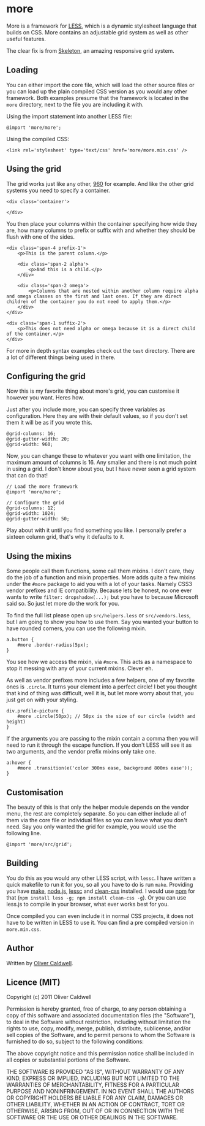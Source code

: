 # more

More is a framework for [LESS](http://lesscss.org/), which is a dynamic stylesheet language that builds on CSS. More contains an adjustable grid system as well as other useful features.

The clear fix is from [Skeleton](https://github.com/dhgamache/Skeleton), an amazing responsive grid system.

## Loading

You can either import the core file, which will load the other source files or you can load up the plain compiled CSS version as you would any other framework. Both examples presume that the framework is located in the `more` directory, next to the file you are including it with.

Using the import statement into another LESS file:

	@import 'more/more';

Using the compiled CSS:

	<link rel='stylesheet' type='text/css' href='more/more.min.css' />

## Using the grid

The grid works just like any other, [960](http://960.gs/) for example. And like the other grid systems you need to specify a container.

	<div class='container'>
		
	</div>

You then place your columns within the container specifying how wide they are, how many columns to prefix or suffix with and whether they should be flush with one of the sides.

	<div class='span-4 prefix-1'>
		<p>This is the parent column.</p>
		
		<div class='span-2 alpha'>
			<p>And this is a child.</p>
		</div>
		
		<div class='span-2 omega'>
			<p>Columns that are nested within another column require alpha and omega classes on the first and last ones. If they are direct children of the container you do not need to apply them.</p>
		</div>
	</div>
	
	<div class='span-1 suffix-2'>
		<p>This does not need alpha or omega because it is a direct child of the container.</p>
	</div>

For more in depth syntax examples check out the `test` directory. There are a lot of different things being used in there.

## Configuring the grid

Now this is my favorite thing about more's grid, you can customise it however you want. Heres how.

Just after you include more, you can specify three variables as configuration. Here they are with their default values, so if you don't set them it will be as if you wrote this.

	@grid-columns: 16;
	@grid-gutter-width: 20;
	@grid-width: 960;

Now, you can change these to whatever you want with one limitation, the maximum amount of columns is 16. Any smaller and there is not much point in using a grid. I don't know about you, but I have never seen a grid system that can do that!

	// Load the more framework
	@import 'more/more';
	
	// Configure the grid
	@grid-columns: 12;
	@grid-width: 1024;
	@grid-gutter-width: 50;

Play about with it until you find something you like. I personally prefer a sixteen column grid, that's why it defaults to it.

## Using the mixins

Some people call them functions, some call them mixins. I don't care, they do the job of a function and mixin properties. More adds quite a few mixins under the `#more` package to aid you with a lot of your tasks. Namely CSS3 vendor prefixes and IE compatibility. Because lets be honest, no one ever wants to write `filter: dropshadow(...);` but you have to because Microsoft said so. So just let more do the work for you.

To find the full list please open up `src/helpers.less` or `src/vendors.less`, but I am going to show you how to use them. Say you wanted your button to have rounded corners, you can use the following mixin.

	a.button {
		#more .border-radius(5px);
	}

You see how we access the mixin, via `#more`. This acts as a namespace to stop it messing with any of your current mixins. Clever eh.

As well as vendor prefixes more includes a few helpers, one of my favorite ones is `.circle`. It turns your element into a perfect circle! I bet you thought that kind of thing was difficult, well it is, but let more worry about that, you just get on with your styling.

	div.profile-picture {
		#more .circle(50px); // 50px is the size of our circle (width and height)
	}

If the arguments you are passing to the mixin contain a comma then you will need to run it through the escape function. If you don't LESS will see it as two arguments, and the vendor prefix mixins only take one.

	a:hover {
		#more .transition(e('color 300ms ease, background 800ms ease'));
	}

## Customisation

The beauty of this is that only the helper module depends on the vendor menu, the rest are completely separate. So you can either include all of them via the core file or individual files so you can leave what you don't need. Say you only wanted the grid for example, you would use the following line.

	@import 'more/src/grid';

## Building

You do this as you would any other LESS script, with `lessc`. I have written a quick makefile to run it for you, so all you have to do is run `make`. Providing you have [make](http://www.gnu.org/s/make/), [node.js](http://nodejs.org/), [lessc](https://github.com/cloudhead/less.js) and [clean-css](https://github.com/GoalSmashers/clean-css) installed. I would use [npm](http://npmjs.org/) for that (`npm install less -g; npm install clean-css -g`). Or you can use less.js to compile in your browser, what ever works best for you.

Once compiled you can even include it in normal CSS projects, it does not have to be written in LESS to use it. You can find a pre compiled version in `more.min.css`.

## Author

Written by [Oliver Caldwell](http://olivercaldwell.co.uk/).

## Licence (MIT)

Copyright (c) 2011 Oliver Caldwell

Permission is hereby granted, free of charge, to any person obtaining a copy of this software and associated documentation files (the "Software"), to deal in the Software without restriction, including without limitation the rights to use, copy, modify, merge, publish, distribute, sublicense, and/or sell copies of the Software, and to permit persons to whom the Software is furnished to do so, subject to the following conditions:

The above copyright notice and this permission notice shall be included in all copies or substantial portions of the Software.

THE SOFTWARE IS PROVIDED "AS IS", WITHOUT WARRANTY OF ANY KIND, EXPRESS OR IMPLIED, INCLUDING BUT NOT LIMITED TO THE WARRANTIES OF MERCHANTABILITY, FITNESS FOR A PARTICULAR PURPOSE AND NONINFRINGEMENT. IN NO EVENT SHALL THE AUTHORS OR COPYRIGHT HOLDERS BE LIABLE FOR ANY CLAIM, DAMAGES OR OTHER LIABILITY, WHETHER IN AN ACTION OF CONTRACT, TORT OR OTHERWISE, ARISING FROM, OUT OF OR IN CONNECTION WITH THE SOFTWARE OR THE USE OR OTHER DEALINGS IN THE SOFTWARE.